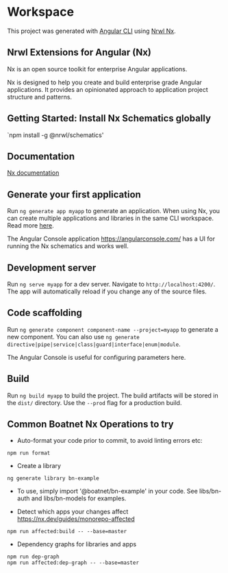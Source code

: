 # Workspace

This project was generated with [Angular CLI](https://github.com/angular/angular-cli) using [Nrwl Nx](https://nrwl.io/nx).

## Nrwl Extensions for Angular (Nx)

Nx is an open source toolkit for enterprise Angular applications.

Nx is designed to help you create and build enterprise grade Angular applications. It provides an opinionated approach to application project structure and patterns.

## Getting Started: Install Nx Schematics globally

`npm install -g @nrwl/schematics'

## Documentation

[Nx documentation](http://nrwl.io/nx)

## Generate your first application

Run `ng generate app myapp` to generate an application. When using Nx, you can create multiple applications and libraries in the same CLI workspace. Read more [here](http://nrwl.io/nx).

The Angular Console application https://angularconsole.com/ has a UI for running the Nx schematics and works well.

## Development server

Run `ng serve myapp` for a dev server. Navigate to `http://localhost:4200/`. The app will automatically reload if you change any of the source files.

## Code scaffolding

Run `ng generate component component-name --project=myapp` to generate a new component. You can also use `ng generate directive|pipe|service|class|guard|interface|enum|module`.

The Angular Console is useful for configuring parameters here.

## Build

Run `ng build myapp` to build the project. The build artifacts will be stored in the `dist/` directory. Use the `--prod` flag for a production build.

## Common Boatnet Nx Operations to try
* Auto-format your code prior to commit, to avoid linting errors etc:
```
npm run format
```
* Create a library
```
ng generate library bn-example
```
  * To use, simply import '@boatnet/bn-example' in your code. See libs/bn-auth and libs/bn-models for examples.

* Detect which apps your changes affect https://nx.dev/guides/monorepo-affected
```
npm run affected:build -- --base=master

```
* Dependency graphs for libraries and apps
```
npm run dep-graph
npm run affected:dep-graph -- --base=master
```
